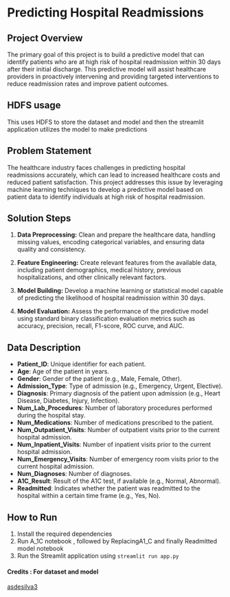 # Predicting Hospital Readmissions

## Project Overview

The primary goal of this project is to build a predictive model that can identify patients who are at high risk of hospital readmission within 30 days after their initial discharge. This predictive model will assist healthcare providers in proactively intervening and providing targeted interventions to reduce readmission rates and improve patient outcomes.

## HDFS usage
This uses HDFS to store the dataset and model and then the streamlit application utilizes the model to make predictions 

## Problem Statement

The healthcare industry faces challenges in predicting hospital readmissions accurately, which can lead to increased healthcare costs and reduced patient satisfaction. This project addresses this issue by leveraging machine learning techniques to develop a predictive model based on patient data to identify individuals at high risk of hospital readmission.

## Solution Steps

1. **Data Preprocessing:** Clean and prepare the healthcare data, handling missing values, encoding categorical variables, and ensuring data quality and consistency.

2. **Feature Engineering:** Create relevant features from the available data, including patient demographics, medical history, previous hospitalizations, and other clinically relevant factors.

3. **Model Building:** Develop a machine learning or statistical model capable of predicting the likelihood of hospital readmission within 30 days. 

4. **Model Evaluation:** Assess the performance of the predictive model using standard binary classification evaluation metrics such as accuracy, precision, recall, F1-score, ROC curve, and AUC.



## Data Description

- **Patient_ID**: Unique identifier for each patient.
- **Age**: Age of the patient in years.
- **Gender**: Gender of the patient (e.g., Male, Female, Other).
- **Admission_Type**: Type of admission (e.g., Emergency, Urgent, Elective).
- **Diagnosis**: Primary diagnosis of the patient upon admission (e.g., Heart Disease, Diabetes, Injury, Infection).
- **Num_Lab_Procedures**: Number of laboratory procedures performed during the hospital stay.
- **Num_Medications**: Number of medications prescribed to the patient.
- **Num_Outpatient_Visits**: Number of outpatient visits prior to the current hospital admission.
- **Num_Inpatient_Visits**: Number of inpatient visits prior to the current hospital admission.
- **Num_Emergency_Visits**: Number of emergency room visits prior to the current hospital admission.
- **Num_Diagnoses**: Number of diagnoses.
- **A1C_Result**: Result of the A1C test, if available (e.g., Normal, Abnormal).
- **Readmitted**: Indicates whether the patient was readmitted to the hospital within a certain time frame (e.g., Yes, No).

## How to Run

1. Install the required dependencies
2. Run A_1C notebook , followed by ReplacingA1_C and finally Readmitted model notebook
3. Run the Streamlit application using `streamlit run app.py`

#### Credits : For dataset and model
[asdesilva3](https://github.com/asdesilva3/Predicting-Hospital-Readmissions)
